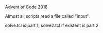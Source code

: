 Advent of Code 2018

Almost all scripts read a file called "input".

solve.tcl is part 1, solve2.tcl if existent is part 2
